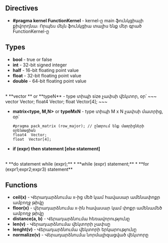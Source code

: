 ## Directives
* **#pragma kernel FunctionKernel** - kernel-ը main ֆունկցիայի քիվորդնա։ Որպես մեյն ֆունկցիա տալիս ենք մեր գրած FunctionKernel-ը

## Types

* **bool** - true or false
* **int** - 32-bit signed integer
* **half** - 16-bit floating point value
* **float** - 32-bit floating point value
* **double** - 64-bit floating point value
<br>
* **vector <type, size>** or **typeN** - type տիպի size չափսի վեկտոր, օր՝
    ~~~
    vector <float, 4> Vector;
    float4  Vector;
    float  Vector[4];
    ~~~

* **matrix<type, M,N>** or **typeMxN** - type տիպի M x N չափսի մատրից, օր՝
    ~~~
    #pragma pack_matrix (row_major); // ընտրում ենք մատրիցների օրենտացիան
    float4  Vector;
    float  Vector[4];
    ~~~

* **if (expr) then statement [else statement]**
<br>
* **do statement while (expr);**
* **while (expr) statement;**
* **for (expr1;expr2;expr3) statement**

## Functions

* **ceil(x)** - Վերադարձնումա x-ից մեծ կամ հավասար ամենափոքր ամբողջ թիվը
* **floor(x)** - վերադարձնումա x-ին հավասար կամ փոքր ամենամեծ ամբողջ թիվը
* **distance(a, b)** - Վերադարձնումա հեռավորությունը
* **len(v)** - Վերադարձնումա վեկտորի չափսը
* **lenght(v)** - Վերադարձնումա վեկտորի երկարությունը
* **normalize(v)** - Վերադարձնումա նորմալիզացված վեկտորը